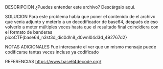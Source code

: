 
DESCRIPCION
¿Puedes entender este archivo?
Descárgalo aquí.

SOLUCION
Para este problema había que poner el contenido de el archivo que venia adjunto y meterlo a un decodificador de base64, después de eso volverlo a meter múltiples veces hasta que el resultado final coincidiera con el formato de banderas
picoCTF{base64_n3st3d_dic0d!n8_d0wnl04d3d_492767d2}

NOTAS ADICIONALES
Fue interesante el ver que un mismo mensaje puede codificarse tantas veces incluso ya codificado

REFERENCIAS
https://www.base64decode.org/